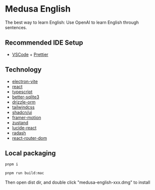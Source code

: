# Medusa English

The best way to learn English: Use OpenAI to learn English through sentences.

## Recommended IDE Setup

- [VSCode](https://code.visualstudio.com/) + [Prettier](https://marketplace.visualstudio.com/items?itemName=esbenp.prettier-vscode)

## Technology

- [electron-vite](https://electron-vite.org/)
- [react](https://react.dev/)
- [typescript](https://www.typescriptlang.org/)
- [better-sqlite3](https://github.com/WiseLibs/better-sqlite3)
- [drizzle-orm](https://orm.drizzle.team/)
- [tailwindcss](https://tailwindcss.com/)
- [shadcn/ui](https://ui.shadcn.com/)
- [framer-motion](https://www.framer.com/motion/)
- [zustand](https://github.com/pmndrs/zustand)
- [lucide-react](https://lucide.dev)
- [radash](https://radash-docs.vercel.app/docs/getting-started)
- [react-router-dom](https://reactrouter.com/en/main/start/overview)

## Local packaging

```bash
pnpm i

pnpm run build:mac
```

Then open dist dir, and double click "medusa-english-xxx.dmg" to install

